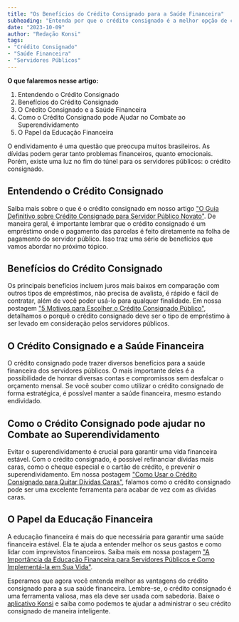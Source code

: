 ```yaml
---
title: "Os Benefícios do Crédito Consignado para a Saúde Financeira"
subheading: "Entenda por que o crédito consignado é a melhor opção de crédito e de que forma isso pode beneficiar a sua saúde financeira."
date: "2023-10-09"
author: "Redação Konsi"
tags:
- "Crédito Consignado"
- "Saúde Financeira"
- "Servidores Públicos"
---
```


**O que falaremos nesse artigo:**
1. Entendendo o Crédito Consignado
2. Benefícios do Crédito Consignado
3. O Crédito Consignado e a Saúde Financeira
4. Como o Crédito Consignado pode Ajudar no Combate ao Superendividamento
5. O Papel da Educação Financeira

O endividamento é uma questão que preocupa muitos brasileiros. As dívidas podem gerar tanto problemas financeiros, quanto emocionais. Porém, existe uma luz no fim do túnel para os servidores públicos: o crédito consignado.

## Entendendo o Crédito Consignado

Saiba mais sobre o que é o crédito consignado em nosso artigo ["O Guia Definitivo sobre Crédito Consignado para Servidor Público Novato"][1]. De maneira geral, é importante lembrar que o crédito consignado é um empréstimo onde o pagamento das parcelas é feito diretamente na folha de pagamento do servidor público. Isso traz uma série de benefícios que vamos abordar no próximo tópico.

## Benefícios do Crédito Consignado

Os principais benefícios incluem juros mais baixos em comparação com outros tipos de empréstimos, não precisa de avalista, é rápido e fácil de contratar, além de você poder usá-lo para qualquer finalidade. Em nossa postagem ["5 Motivos para Escolher o Crédito Consignado Público"][2], detalhamos o porquê o crédito consignado deve ser o tipo de empréstimo à ser levado em consideração pelos servidores públicos.

## O Crédito Consignado e a Saúde Financeira

O crédito consignado pode trazer diversos benefícios para a saúde financeira dos servidores públicos. O mais importante deles é a possibilidade de honrar diversas contas e compromissos sem desfalcar o orçamento mensal. Se você souber como utilizar o crédito consignado de forma estratégica, é possível manter a saúde financeira, mesmo estando endividado.

## Como o Crédito Consignado pode ajudar no Combate ao Superendividamento

Evitar o superendividamento é crucial para garantir uma vida financeira estável. Com o crédito consignado, é possível refinanciar dívidas mais caras, como o cheque especial e o cartão de crédito, e prevenir o superendividamento. Em nossa postagem ["Como Usar o Crédito Consignado para Quitar Dívidas Caras"][3], falamos como o crédito consignado pode ser uma excelente ferramenta para acabar de vez com as dívidas caras.

## O Papel da Educação Financeira

A educação financeira é mais do que necessária para garantir uma saúde financeira estável. Ela te ajuda a entender melhor os seus gastos e como lidar com imprevistos financeiros. Saiba mais em nossa postagem ["A Importância da Educação Financeira para Servidores Públicos e Como Implementá-la em Sua Vida"][4].

Esperamos que agora você entenda melhor as vantagens do crédito consignado para a sua saúde financeira. Lembre-se, o crédito consignado é uma ferramenta valiosa, mas ela deve ser usada com sabedoria. Baixe o [aplicativo Konsi][5] e saiba como podemos te ajudar a administrar o seu crédito consignado de maneira inteligente.

[1]: https://konsi.com.br/postagens/o-guia-definitivo-sobre-credito-consignado-para-servidor-publico-novato
[2]: https://konsi.com.br/postagens/5-motivos-para-escolher-o-credito-consignado-publico
[3]: https://konsi.com.br/postagens/como-usar-o-credito-consignado-para-quitar-dividas-caras
[4]: https://konsi.com.br/postagens/a-importancia-da-educacao-financeira-para-servidores-publicos-e-como-implementa-la-em-sua-vida
[5]: https://konsi.com.br/app